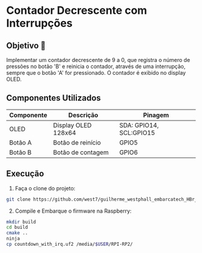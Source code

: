 # Contador Decrescente com Interrupções

## Objetivo 🎯

Implementar um contador decrescente de 9 a 0, que registra o número de pressões no botão 'B' e reinicia o contador, através de uma interrupção, sempre que o botão 'A' for pressionado. O contador é exibido no display OLED.

## Componentes Utilizados 

| Componente | Descrição           | Pinagem                 |
| ---------- | ------------------- | ----------------------- |
| OLED       | Display OLED 128x64 | SDA: GPIO14, SCL:GPIO15 |
| Botão A    | Botão de reinício   | GPIO5                   |
| Botão B    | Botão de contagem   | GPIO6                   |

## Execução 

1. Faça o clone do projeto:

```bash
git clone https://github.com/west7/guilherme_westphall_embarcatech_HBr_2025.git
```

2. Compile e Embarque o firmware na Raspberry:

```bash
mkdir build
cd build
cmake ..
ninja
cp countdown_with_irq.uf2 /media/$USER/RPI-RP2/
```